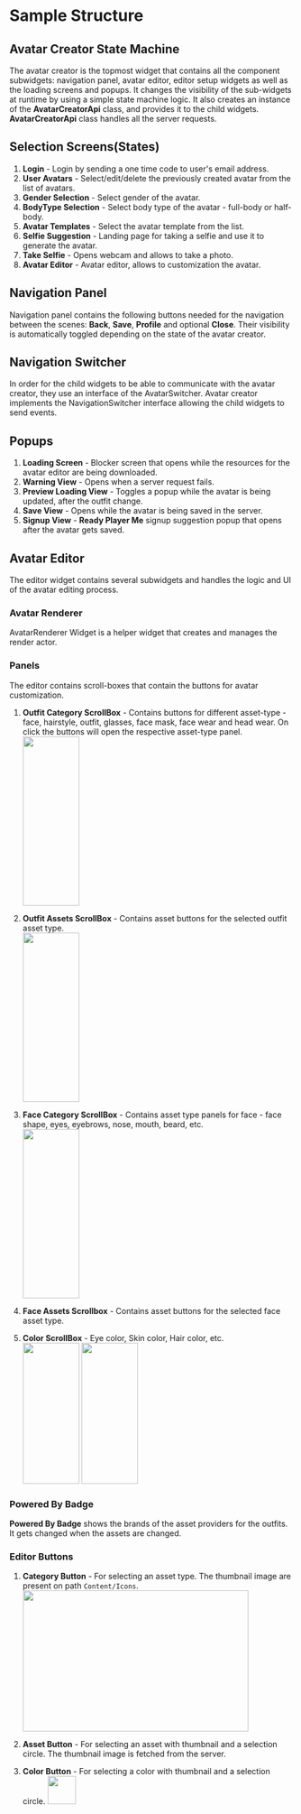 ﻿# Sample Structure

## Avatar Creator State Machine
The avatar creator is the topmost widget that contains all the component subwidgets: navigation panel, avatar editor, editor setup widgets as well as the loading screens and popups.
It changes the visibility of the sub-widgets at runtime by using a simple state machine logic.
It also creates an instance of the **AvatarCreatorApi** class, and provides it to the child widgets. **AvatarCreatorApi** class handles all the server requests.

## Selection Screens(States)
1. **Login** - Login by sending a one time code to user's email address.
2. **User Avatars** - Select/edit/delete the previously created avatar from the list of avatars.
3. **Gender Selection** - Select gender of the avatar.
4. **BodyType Selection** - Select body type of the avatar - full-body or half-body.
5. **Avatar Templates** - Select the avatar template from the list.
6. **Selfie Suggestion** - Landing page for taking a selfie and use it to generate the avatar.
7. **Take Selfie** - Opens webcam and allows to take a photo.
8. **Avatar Editor** - Avatar editor, allows to customization the avatar.

## Navigation Panel
Navigation panel contains the following buttons needed for the navigation between the scenes:
**Back**, **Save**, **Profile** and optional **Close**. Their visibility is automatically toggled depending on the state of the avatar creator.

## Navigation Switcher
In order for the child widgets to be able to communicate with the avatar creator, they use an interface of the AvatarSwitcher.
Avatar creator implements the NavigationSwitcher interface allowing the child widgets to send events.

## Popups
1. **Loading Screen** - Blocker screen that opens while the resources for the avatar editor are being downloaded.
2. **Warning View** - Opens when a server request fails.
3. **Preview Loading View** - Toggles a popup while the avatar is being updated, after the outfit change.
4. **Save View** - Opens while the avatar is being saved in the server.
5. **Signup View** - **Ready Player Me** signup suggestion popup that opens after the avatar gets saved.

## Avatar Editor
The editor widget contains several subwidgets and handles the logic and UI of the avatar editing process.

### Avatar Renderer
AvatarRenderer Widget is a helper widget that creates and manages the render actor.

### Panels
The editor contains scroll-boxes that contain the buttons for avatar customization.

1. **Outfit Category ScrollBox** - Contains buttons for different asset-type - face, hairstyle, outfit, glasses, face mask, face wear and head wear.
   On click the buttons will open the respective asset-type panel.<br>
   <img src="https://github.com/readyplayerme/rpm-unity-sdk-avatar-creator/assets/1121080/f9a77994-5069-427f-b2d9-64ae4d6edaf9"  width="100" height="300">

2. **Outfit Assets ScrollBox** - Contains asset buttons for the selected outfit asset type.<br>
   <img src="https://github.com/readyplayerme/rpm-unity-sdk-avatar-creator/assets/1121080/ae7713b3-2958-4d54-a433-570b5505372c"  width="100" height="300">

3. **Face Category ScrollBox** - Contains asset type panels for face - face shape, eyes, eyebrows, nose, mouth, beard, etc.<br>
   <img src="https://github.com/readyplayerme/rpm-unity-sdk-avatar-creator/assets/1121080/ef2fe745-02aa-4647-8274-dd84c83b076b" width="100" height="300">

4. **Face Assets Scrollbox** - Contains asset buttons for the selected face asset type.<br>

5. **Color ScrollBox** - Eye color, Skin color, Hair color, etc.<br>
   <img src="https://github.com/readyplayerme/rpm-unity-sdk-avatar-creator/assets/1121080/56baf347-8053-4ce0-852a-cd2aeaf1d5b6"  width="100" height="250">
   <img src="https://github.com/readyplayerme/rpm-unity-sdk-avatar-creator/assets/1121080/55a360d2-15e2-43c1-b92a-c8dfb2becf0e"  width="100" height="250">

### Powered By Badge
**Powered By Badge** shows the brands of the asset providers for the outfits. It gets changed when the assets are changed.

### Editor Buttons
1. **Category Button** - For selecting an asset type. The thumbnail image are present on path `Content/Icons`.<br>
   <img src="https://github.com/readyplayerme/rpm-unity-sdk-avatar-creator/assets/1121080/87d1cc45-c5c5-4044-a26f-0b9ee73c0596"  width="400" height="250">

2. **Asset Button** - For selecting an asset with thumbnail and a selection circle. The thumbnail image is fetched from the server.

3. **Color Button** - For selecting a color with thumbnail and a selection circle.
   <img src="https://github.com/readyplayerme/rpm-unity-sdk-avatar-creator/assets/1121080/24abe1b2-60f5-482c-9d1a-60ca9c8e622c"  width="50" height="50">


